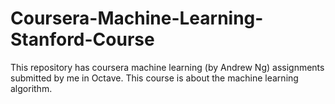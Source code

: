 # Coursera-Machine-Learning-Stanford-Course

This repository has coursera machine learning (by Andrew Ng) assignments submitted by me in Octave. This course is about the machine learning algorithm. 
